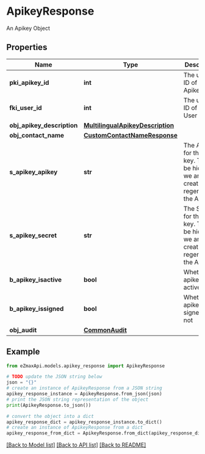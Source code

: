 # ApikeyResponse

An Apikey Object

## Properties

Name | Type | Description | Notes
------------ | ------------- | ------------- | -------------
**pki_apikey_id** | **int** | The unique ID of the Apikey | 
**fki_user_id** | **int** | The unique ID of the User | 
**obj_apikey_description** | [**MultilingualApikeyDescription**](MultilingualApikeyDescription.md) |  | 
**obj_contact_name** | [**CustomContactNameResponse**](CustomContactNameResponse.md) |  | 
**s_apikey_apikey** | **str** | The Apikey for the API key.  This will be hidden if we are not creating or regenerating the Apikey. | [optional] 
**s_apikey_secret** | **str** | The Secret for the API key.  This will be hidden if we are not creating or regenerating the Apikey. | [optional] 
**b_apikey_isactive** | **bool** | Whether the apikey is active or not | 
**b_apikey_issigned** | **bool** | Whether the apikey is signed or not | [optional] 
**obj_audit** | [**CommonAudit**](CommonAudit.md) |  | 

## Example

```python
from eZmaxApi.models.apikey_response import ApikeyResponse

# TODO update the JSON string below
json = "{}"
# create an instance of ApikeyResponse from a JSON string
apikey_response_instance = ApikeyResponse.from_json(json)
# print the JSON string representation of the object
print(ApikeyResponse.to_json())

# convert the object into a dict
apikey_response_dict = apikey_response_instance.to_dict()
# create an instance of ApikeyResponse from a dict
apikey_response_from_dict = ApikeyResponse.from_dict(apikey_response_dict)
```
[[Back to Model list]](../README.md#documentation-for-models) [[Back to API list]](../README.md#documentation-for-api-endpoints) [[Back to README]](../README.md)


